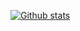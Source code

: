 <a href="#">![Github stats](https://github-readme-stats.vercel.app/api?username=nemorosus&theme=dark&count_private=true&hide_border=true&line_height=28)</a>
